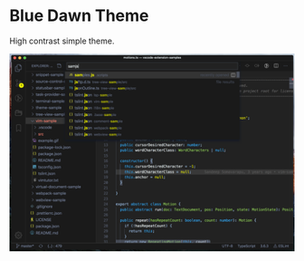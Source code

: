 # Blue Dawn Theme

High contrast simple theme.

![Screenshot](https://raw.githubusercontent.com/faressoft/blue-dawn-theme/master/screenshot.png)